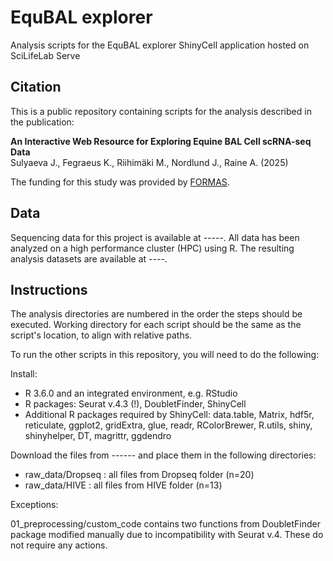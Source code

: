 # EquBAL explorer
Analysis scripts for the EquBAL explorer ShinyCell application hosted on SciLifeLab Serve

## Citation
This is a public repository containing scripts for the analysis described in the publication:

__An Interactive Web Resource for Exploring Equine BAL Cell scRNA-seq Data__  
Sulyaeva J., Fegraeus K., Riihimäki M., Nordlund J., Raine A. (2025)

The funding for this study was provided by [FORMAS](https://formas.se).
  
## Data
Sequencing data for this project is available at -----. All data has been analyzed on a high performance cluster (HPC) using R. The resulting analysis datasets are available at ----.

## Instructions
The analysis directories are numbered in the order the steps should be executed. Working directory for each script should be the same as the script's location, to align with relative paths.

To run the other scripts in this repository, you will need to do the following:

Install:

- R 3.6.0 and an integrated environment, e.g. RStudio
- R packages: Seurat v.4.3 (!), DoubletFinder, ShinyCell
- Additional R packages required by ShinyCell: data.table, Matrix, hdf5r, reticulate, ggplot2, gridExtra, glue, readr, RColorBrewer, R.utils, shiny, shinyhelper, DT, magrittr, ggdendro

Download the files from ------ and place them in the following directories:

- raw_data/Dropseq : all files from Dropseq folder (n=20)
- raw_data/HIVE : all files from HIVE folder (n=13)

Exceptions:

01_preprocessing/custom_code contains two functions from DoubletFinder package modified manually due to incompatibility with Seurat v.4. These do not require any actions. 
